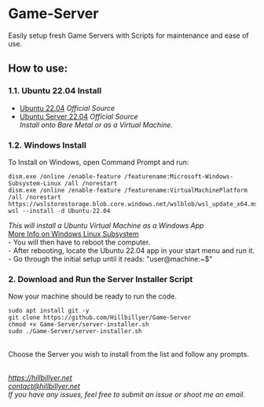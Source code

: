 # Game-Server
Easily setup fresh Game Servers with Scripts for maintenance and ease of use.

## How to use:

### 1.1. Ubuntu 22.04 Install
- [Ubuntu 22.04](https://releases.ubuntu.com/22.04.3/ubuntu-22.04.3-desktop-amd64.iso) *Official Source*
- [Ubuntu Server 22.04](https://releases.ubuntu.com/22.04.3/ubuntu-22.04.3-live-server-amd64.iso) *Official Source*
<br> *Install onto Bare Metal or as a Virtual Machine.*

### 1.2. Windows Install
To Install on Windows, open Command Prompt and run:
```
dism.exe /online /enable-feature /featurename:Microsoft-Windows-Subsystem-Linux /all /norestart
dism.exe /online /enable-feature /featurename:VirtualMachinePlatform /all /norestart
https://wslstorestorage.blob.core.windows.net/wslblob/wsl_update_x64.msi
wsl --install -d Ubuntu-22.04
```
*This will install a Ubuntu Virtual Machine as a Windows App*
<br>[More Info on Windows Linux Subsystem](https://learn.microsoft.com/en-us/windows/wsl/)
<br> - You will then have to reboot the computer. 
<br> - After rebooting, locate the Ubuntu 22.04 app in your start menu and run it. 
<br> - Go through the initial setup until it reads: "user@machine:~$"

### 2. Download and Run the Server Installer Script
Now your machine should be ready to run the code.
```
sudo apt install git -y
git clone https://github.com/Hillbillyer/Game-Server
chmod +x Game-Server/server-installer.sh
sudo ./Game-Server/server-installer.sh
```
<br>Choose the Server you wish to install from the list and follow any prompts. 


<br>*https://hillbillyer.net*
<br>*contact@hillbillyer.net*
<br>*If you have any issues, feel free to submit an issue or shoot me an email.*